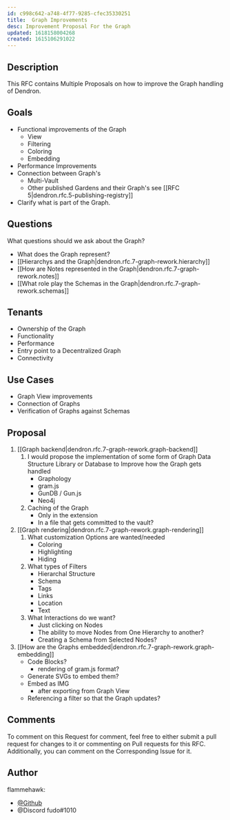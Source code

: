 ```yaml
---
id: c998c642-a748-4f77-9285-cfec35330251
title:  Graph Improvements
desc: Improvement Proposal For the Graph
updated: 1618158004268
created: 1615106291022
---
```

## Description

This RFC contains Multiple Proposals on how to improve the Graph handling of Dendron.

## Goals

- Functional improvements of the Graph
  - View
  - Filtering
  - Coloring
  - Embedding
- Performance Improvements
- Connection between Graph's
  - Multi-Vault
  - Other published Gardens and their Graph's see [[RFC 5|dendron.rfc.5-publishing-registry]]
- Clarify what is part of the Graph.

## Questions

What questions should we ask about the Graph?

- What does the Graph represent?
- [[Hierarchys and the Graph|dendron.rfc.7-graph-rework.hierarchy]]
- [[How are Notes represented in the Graph|dendron.rfc.7-graph-rework.notes]]
- [[What role play the Schemas in the Graph|dendron.rfc.7-graph-rework.schemas]]

## Tenants

- Ownership of the Graph
- Functionality
- Performance
- Entry point to a Decentralized Graph
- Connectivity

## Use Cases

- Graph View improvements
- Connection of Graphs
- Verification of Graphs against Schemas

## Proposal

1. [[Graph backend|dendron.rfc.7-graph-rework.graph-backend]]
   1. I would propose the implementation of some form of Graph Data Structure Library or Database to Improve how the Graph gets handled
      - Graphology
      - gram.js
      - GunDB / Gun.js
      - Neo4j
   2. Caching of the Graph
      - Only in the extension
      - In a file that gets committed to the vault?
2. [[Graph rendering|dendron.rfc.7-graph-rework.graph-rendering]]
   1. What customization Options are wanted/needed
      - Coloring
      - Highlighting
      - Hiding
   2. What types of Filters
      - Hierarchal Structure
      - Schema
      - Tags
      - Links
      - Location
      - Text
   3. What Interactions do we want?
      - Just clicking on Nodes
      - The ability to move Nodes from One Hierarchy to another?
      - Creating a Schema from Selected Nodes?
3. [[How are the Graphs embedded|dendron.rfc.7-graph-rework.graph-embedding]]
   - Code Blocks?
     - rendering of gram.js format?
   - Generate SVGs to embed them?
   - Embed as IMG
     - after exporting from Graph View
   - Referencing a filter so that the Graph updates?

## Comments

To comment on this Request for comment, feel free to either submit a pull request for changes to it or commenting on Pull requests for this RFC.
Additionally, you can comment on the Corresponding Issue for it.

## Author

flammehawk:

- [@Github](https://github.com/flammehawk)
- @Discord fudo#1010

